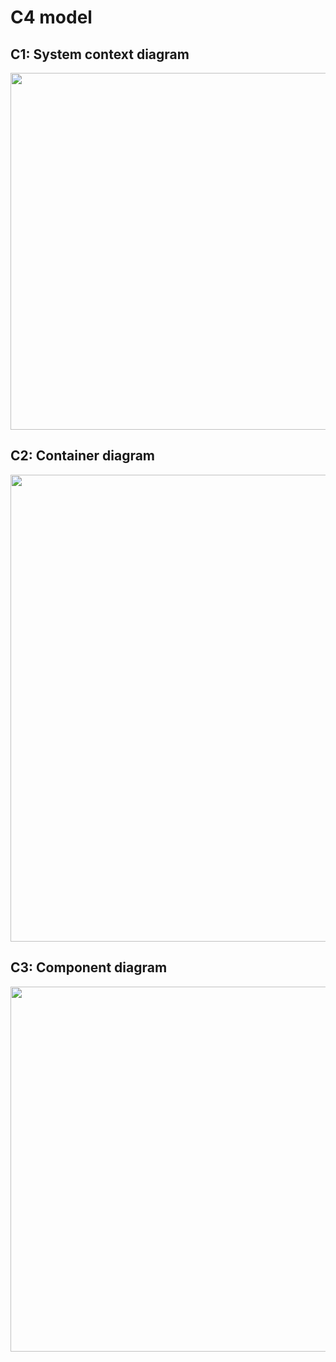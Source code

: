 # C4 model

## C1: System context diagram
<img width="571" src="https://user-images.githubusercontent.com/73555911/149661082-e48fa8ef-8993-4fd2-a89c-76af45d96aa7.png">


## C2: Container diagram
<img width="747" src="https://user-images.githubusercontent.com/73555911/149663209-8ab8618f-fafb-4c4a-b15b-a8eea503db09.png">

## C3: Component diagram

<img width="584" src="https://user-images.githubusercontent.com/73555911/149663096-c64c4568-df15-4832-8365-a21a6dba931f.png">
